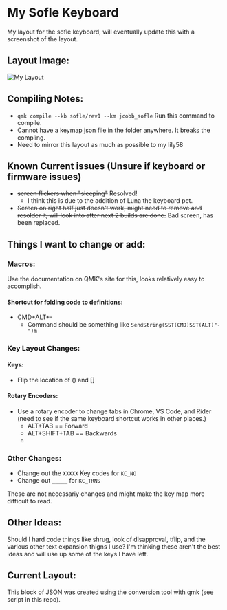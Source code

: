 # My Sofle Keyboard
My layout for the sofle keyboard, will eventually update this with a screenshot of the layout.

## Layout Image:
![My Layout](./jcobb_sofle_v1_layout.png)

## Compiling Notes:

- `qmk compile --kb sofle/rev1 --km jcobb_sofle` Run this command to compile.
- Cannot have a keymap json file in the folder anywhere. It breaks the compling.
- Need to mirror this layout as much as possible to my lily58

## Known Current issues (Unsure if keyboard or firmware issues)

- ~~screen flickers when "sleeping"~~ Resolved!
  - I think this is due to the addition of Luna the keyboard pet.
- ~~Screen on right half just doesn't work, might need to remove and resolder it, will look into after next 2 builds are done.~~ Bad screen, has been replaced.

## Things I want to change or add:

### Macros:

Use the documentation on QMK's site for this, looks relatively easy to accomplish.

#### Shortcut for folding code to definitions:

- CMD+ALT+-
  - Command should be something like `SendString(SST(CMD)SST(ALT)"-")m`


### Key Layout Changes:

#### Keys:

- Flip the location of () and []

#### Rotary Encoders:

- Use a rotary encoder to change tabs in Chrome, VS Code, and Rider (need to see if the same keyboard shortcut works in other places.)
  - ALT+TAB == Forward
  - ALT+SHIFT+TAB == Backwards
  -

### Other Changes:

- Change out the `XXXXX` Key codes for `KC_NO`
- Change out `_____` for `KC_TRNS`

These are not necessariy changes and might make the key map more difficult to read.

## Other Ideas:
Should I hard code things like shrug, look of disapproval, tflip, and the various other text expansion thigns I use? I'm thinking these aren't the best ideas and will use up some of the keys I have left.

## Current Layout:

This block of JSON was created using the conversion tool with qmk (see script in this repo).